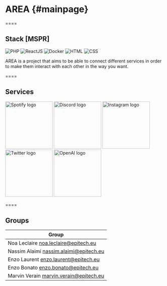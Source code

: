 # AREA          {#mainpage}

====

## Stack [MSPR]

![PHP](https://img.shields.io/badge/PHP-%23777BB4.svg?style=for-the-badge&logo=php&logoColor=white)
![ReactJS](https://img.shields.io/badge/ReactJS-%2320232A.svg?style=for-the-badge&logo=react&logoColor=white)
![Docker](https://img.shields.io/badge/Docker-%232496ED.svg?style=for-the-badge&logo=docker&logoColor=white)
![HTML](https://img.shields.io/badge/HTML-%23E44D26.svg?style=for-the-badge&logo=html5&logoColor=white)
![CSS](https://img.shields.io/badge/CSS-%231572B6.svg?style=for-the-badge&logo=css3&logoColor=white)

AREA is a project that aims to be able to connect different services in order to make them interact with each other in the way you want.

====

## Services

<img alt="Spotify logo" src="https://cdn.svgporn.com/logos/spotify.svg" width="150"> <img alt="Discord logo" src="https://cdn.svgporn.com/logos/discord.svg" width="150"> <img alt="Instagram logo" src="https://cdn.svgporn.com/logos/instagram.svg" width="150"> <img alt="Twitter logo" src="https://cdn.svgporn.com/logos/twitter.svg" width="150"> <img alt="OpenAI logo" src="https://cdn.svgporn.com/logos/openai.svg" width="150">

====

## Groups

| Group |
|--------------------------------------------------|
| Noa Leclaire <noa.leclaire@epitech.eu> |
| Nassim Alaimi   <nassim.alaimi@epitech.eu>   |
| Enzo Laurent <enzo.laurent@epitech.eu>  |
| Enzo Bonato <enzo.bonato@epitech.eu> |
| Marvin Verain  <marvin.verain@epitech.eu>    |
